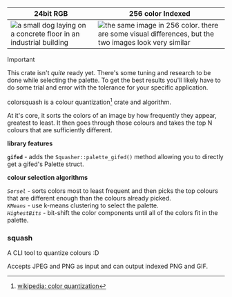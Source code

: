 | 24bit RGB | 256 color Indexed|
| - | - |
| ![a small dog laying on a concrete floor in an industrial building](https://nyble.dev/colorsquash/astro.jpg) | ![the same image in 256 color. there are some visual differences, but the two images look very similar](https://nyble.dev/colorsquash/astro_squash.gif) |

> [!IMPORTANT]
> This crate isn't *quite* ready yet. There's some tuning and research to be done while selecting the palette. To get the best results you'll likely have to do some trial and error with the tolerance for your specific application.

colorsquash is a colour quantization[^1] crate and algorithm.

At it's core, it sorts the colors of an image by how frequently
they appear, greatest to least. It then goes through those colours
and takes the top N colours that are sufficiently different.

[^1]: [wikipedia: color quantization](https://en.wikipedia.org/wiki/Color_quantization)

**library features**

**`gifed`** - adds the `Squasher::palette_gifed()` method allowing you to
directly get a gifed's Palette struct.

**colour selection algorithms**

*`Sorsel`* - sorts colors most to least frequent and then picks the top colours that are different enough than the colours already picked.  
*`KMeans`* - use k-means clustering to select the palette.  
*`HighestBits`* - bit-shift the color components until all of the colors fit in the palette.

### squash
A CLI tool to quantize colours :D

Accepts JPEG and PNG as input and can output indexed PNG and GIF.